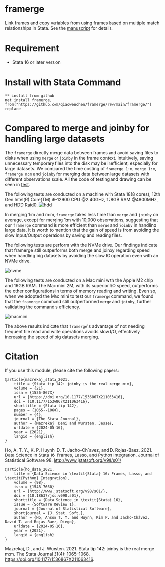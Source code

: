 # framerge

Link frames and copy variables from using frames based on multiple match relationships in Stata. 
See the [manuscript]() for details.

# Requirement
* Stata 16 or later version



# Install with Stata Command
```
** install from github
net install framerge, from("https://github.com/qiaowenchen/framerge/raw/main/framerge/") replace
```
<!--
 net install framerge, from("https://raw.githubusercontent.com/kerrydu/xtsfsp/main/xtsfsp/ado") replace
net get xtsfsp, from("https://raw.githubusercontent.com/kerrydu/xtsfsp/main/xtsfsp/ado") replace -->


# Compared to merge and joinby for handling large datasets
The `framerge` directly merge data between frames and avoid saving files to disks when using `merge` or `joinby` in the frame context. Intuitively, saving unnecessary temporary files into the disk may be inefficient, especially for large datasets. We compared the time costing of `framerge 1:m`, `merge 1:m`, `framerge m:m` and `joinby` for merging data between large datasets with different observations scale. All the code of testing and drawing can be seen in [test](https://github.com/qiaowenchen/framerge/tree/main/test). 

The following tests are conducted on a machine with Stata 18(8 cores), 12th Gen Intel(R) Core(TM) i9-12900 CPU @2.40GHz, 128GB RAM @4800MHz, and HDD Raid0.
![hdd](https://github.com/user-attachments/assets/73d59c05-911a-4a24-a25b-ad07eb6d11e6)

In merging 1:m and m:m, `framerge` takes less time than `merge` and `joinby` on average, except for merging 1:m with 10,000 observations, suggesting that our `framerge` command is more efficient than `merge` and `joinby` in handling large data. It is worth to mention that the gain of speed is from avoiding the slow Input/Output operations by saving and reading files.

The following tests are perform with the NVMe drive. Our findings indicate that framerge still outperforms both merge and joinby regarding speed when handling big datasets by avoiding the slow IO operation even with an NVMe drive. 

![nvme](https://github.com/user-attachments/assets/ac498ad2-9e91-479f-a938-5dc3bd6e9f86)

The following tests are conducted on a Mac mini with the Apple M2 chip and 16GB RAM. The Mac mini 2M, with its superior I/O speed, outperforms the other configurations in terms of memory reading and writing. Even so, when we adopted the Mac mini to test our `framerge` command, we found that the `framerge` command still outperformed `merge` and `joinby`, further validating the command's efficiency.

![macmini](https://github.com/user-attachments/assets/ac5a3639-d67c-48ab-a167-5c166be02390)

The above results indicate that `framerge`'s advantage of not needing frequent file read and write operations avoids slow I/O, effectively increasing the speed of big datasets merging.


# Citation
If you use this module, please cite the following papers:

```
@article{mazrekaj_stata_2021,
	title = {Stata tip 142: joinby is the real merge m:m},
	volume = {21},
	issn = {1536-867X},
	url = {https://doi.org/10.1177/1536867X211063416},
	doi = {10.1177/1536867X211063416},
	shorttitle = {Stata tip 142},
	pages = {1065--1068},
	number = {4},
	journal = {The Stata Journal},
	author = {Mazrekaj, Deni and Wursten, Jesse},
	urldate = {2024-05-16},
	year = {2021},
	langid = {english}
}
```
Ho, A. T. Y., K. P. Huynh, D. T. Jacho-Ch´avez, and D. Rojas-Baez. 2021. Data Science in Stata 16: Frames, Lasso, and Python Integration. Journal of Statistical Software 98. http://www.jstatsoft.org/v98/s01/
```
@article{ho_data_2021,
	title = {Data Science in \textit{Stata} 16: Frames, Lasso, and \textit{Python} Integration},
	volume = {98},
	issn = {1548-7660},
	url = {http://www.jstatsoft.org/v98/s01/},
	doi = {10.18637/jss.v098.s01},
	shorttitle = {Data Science in \textit{Stata} 16},
	issue = {Software Review 1},
	journal = {Journal of Statistical Software},
	shortjournal = {J. Stat. Soft.},
	author = {Ho, Anson T. Y. and Huynh, Kim P. and Jacho-Chávez, David T. and Rojas-Baez, Diego},
	urldate = {2024-05-16},
	year = {2021},
	langid = {english}
}
```
Mazrekaj, D., and J. Wursten. 2021. Stata tip 142: joinby is the real merge m:m. The Stata Journal 21(4): 1065–1068. https://doi.org/10.1177/1536867X211063416.

